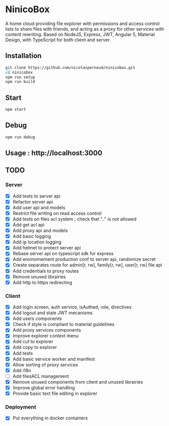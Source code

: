 # NinicoBox
A home cloud providing file explorer with permissions and access control lists to share files with friends, and acting as a proxy for other services with content rewriting. Based on NodeJS, Express, JWT, Angular 5, Material Design, with TypeScript for both client and server.

## Installation

```bash
git clone https://github.com/nicolaspernoud/ninicobox.git
cd ninicobox
npm run setup
npm run build
```

## Start

```bash
npm start
```

## Debug

```bash
npm run debug
```

## Usage : http://localhost:3000

## TODO

### Server

- [x] Add tests to server api
- [x] Refactor server api
- [x] Add user api and models
- [x] Restrict file writing on read access control
- [x] Add tests on files acl system ; check that ".." is not allowed
- [x] Add get acl api
- [x] Add proxy api and models
- [x] Add basic logging
- [x] Add ip location logging
- [x] Add helmet to protect server api
- [x] Rebase server api on typescript sdk for express
- [x] Add environnement production conf to server api, randomize secret
- [x] Create separates route for admin[r, rw], family[r, rw], user[r, rw] file api
- [x] Add credentials to proxy routes
- [x] Remove unused librairies
- [x] Add http to https redirecting

### Client

- [x] Add login screen, auth service, isAuthed, role, directives
- [x] Add logout and stale JWT mecanisms
- [x] Add users components
- [x] Check if style is compliant to material guidelines
- [x] Add proxy services components
- [x] Improve explorer context menu
- [x] Add cut to explorer
- [x] Add copy to explorer
- [x] Add tests
- [x] Add basic service worker and manifest
- [x] Allow sorting of proxy services
- [x] Add i18n
- [ ] Add filesACL management
- [x] Remove unused components from client and unused librairies
- [x] Improve global error handling
- [x] Provide basic text file editing in explorer

### Deployment
- [x] Put everything in docker containers